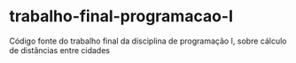 # trabalho-final-programacao-I
Código fonte do trabalho final da disciplina de programação I, sobre cálculo de distâncias entre cidades
